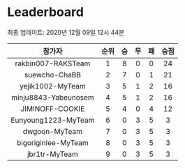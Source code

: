 # Leaderboard
최종 업데이트: 2020년 12월 09일 12시 44분




| 참가자 | 순위 | 승 | 무 | 패 | 승점 |
|:---:|:---:|:---:|:---:|:---:|:---:|
| rakbin007-RAKSTeam | 1 | 8 | 0 | 0 | 24 |
| suewcho-ChaBB | 2 | 7 | 0 | 1 | 21 |
| yejik1002-MyTeam | 3 | 5 | 1 | 2 | 16 |
| minju8843-Yabeunosem | 4 | 5 | 1 | 2 | 16 |
| JIMINOFF-COOKIE | 5 | 4 | 0 | 4 | 12 |
| Eunyoung1223-MyTeam | 6 | 0 | 3 | 5 | 3 |
| dwgoon-MyTeam | 7 | 0 | 3 | 5 | 3 |
| bigoriginlee-MyTeam | 8 | 0 | 3 | 5 | 3 |
| jbr1tr-MyTeam | 9 | 0 | 3 | 5 | 3 |